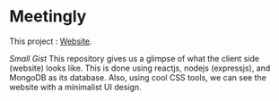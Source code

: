 # Meetingly
This project : [Website](https://roaring-arithmetic-a3b8ef.netlify.app/).

*Small Gist*
This repository gives us a glimpse of what the client side (website) looks like.
This is done using reactjs, nodejs (expressjs), and MongoDB as its database.
Also, using cool CSS tools, we can see the website with a minimalist UI design.